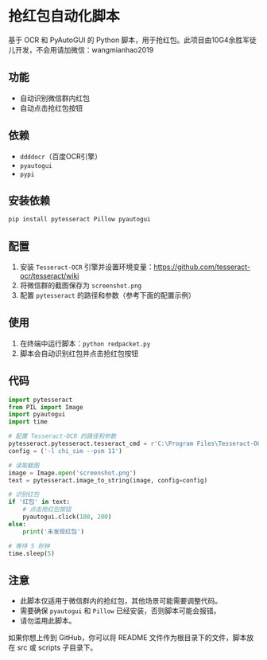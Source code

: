 **抢红包自动化脚本**
=======================

基于 OCR 和 PyAutoGUI 的 Python 脚本，用于抢红包。此项目由10G4余胜军徒儿开发，不会用请加微信：wangmianhao2019

**功能**
--------

* 自动识别微信群内红包
* 自动点击抢红包按钮

**依赖**
--------

* `ddddocr`（百度OCR引擎）
* `pyautogui`
* `pypi`

**安装依赖**
-------------

```bash
pip install pytesseract Pillow pyautogui
```

**配置**
------

1. 安装 `Tesseract-OCR` 引擎并设置环境变量：https://github.com/tesseract-ocr/tesseract/wiki
2. 将微信群的截图保存为 `screenshot.png`
3. 配置 `pytesseract` 的路径和参数（参考下面的配置示例）

**使用**
------

1. 在终端中运行脚本：`python redpacket.py`
2. 脚本会自动识别红包并点击抢红包按钮

**代码**
-----

```python
import pytesseract
from PIL import Image
import pyautogui
import time

# 配置 Tesseract-OCR 的路径和参数
pytesseract.pytesseract.tesseract_cmd = r'C:\Program Files\Tesseract-OCR\tesseract.exe'
config = ('-l chi_sim --psm 11')

# 读取截图
image = Image.open('screenshot.png')
text = pytesseract.image_to_string(image, config=config)

# 识别红包
if '红包' in text:
    # 点击抢红包按钮
    pyautogui.click(100, 200)
else:
    print('未发现红包')

# 等待 5 秒钟
time.sleep(5)
```

**注意**
------

* 此脚本仅适用于微信群内的抢红包，其他场景可能需要调整代码。
* 需要确保 `pyautogui` 和 `Pillow` 已经安装，否则脚本可能会报错。
* 请勿滥用此脚本。

如果你想上传到 GitHub，你可以将 README 文件作为根目录下的文件，脚本放在 src 或 scripts 子目录下。
